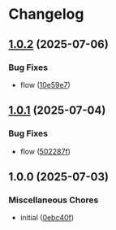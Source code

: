 # Changelog

## [1.0.2](https://github.com/cha0s/propertea/compare/propertea-v1.0.1...propertea-v1.0.2) (2025-07-06)


### Bug Fixes

* flow ([10e59e7](https://github.com/cha0s/propertea/commit/10e59e7c9f232f82bb4854e309bf41b20f259bba))

## [1.0.1](https://github.com/cha0s/propertea/compare/propertea-v1.0.0...propertea-v1.0.1) (2025-07-04)


### Bug Fixes

* flow ([502287f](https://github.com/cha0s/propertea/commit/502287ff544e847096b19aa4224b310f9cd2fad5))

## 1.0.0 (2025-07-03)


### Miscellaneous Chores

* initial ([0ebc40f](https://github.com/cha0s/propertea/commit/0ebc40fe167e4c499c9eaa111cf3044630532f5c))
